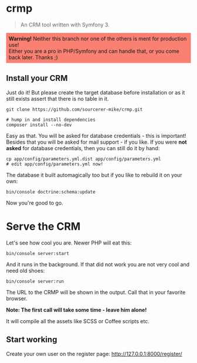 crmp
====

> An CRM tool written with Symfony 3.

<div style="padding: 0.5em; background-color: #FA8072">
    <strong>Warning!</strong>
    Neither this branch nor one of the others is ment for production use!
    <br />
    Either you are a pro in PHP/Symfony and can handle that,
    or you come back later.
    Thanks ;)
</div>


## Install your CRM

Just do it!
But please create the target database before installation
or as it still exists assert that there is no table in it.

    git clone https://github.com/sourcerer-mike/crmp.git
    
    # hump in and install dependencies
    composer install --no-dev

Easy as that.
You will be asked for database credentials - this is important!
Besides that you will be asked for mail support - if you like.
If you were **not asked** for database credentials, then you can still do it by hand:
    
    cp app/config/parameters.yml.dist app/config/parameters.yml
    # edit app/config/parameters.yml now!

The database it built automagically too but if you like to rebuild it on your own:

    bin/console doctrine:schema:update

Now you're good to go.

# Serve the CRM

Let's see how cool you are. Newer PHP will eat this:

    bin/console server:start

And it runs in the background.
If that did not work you are not very cool and need old shoes:

    bin/console server:run

The URL to the CRMP will be shown in the output.
Call that in your favorite browser.

**Note: The first call will take some time - leave him alone!**

It will compile all the assets like SCSS or Coffee scripts etc.

## Start working

Create your own user on the register page: http://127.0.0.1:8000/register/